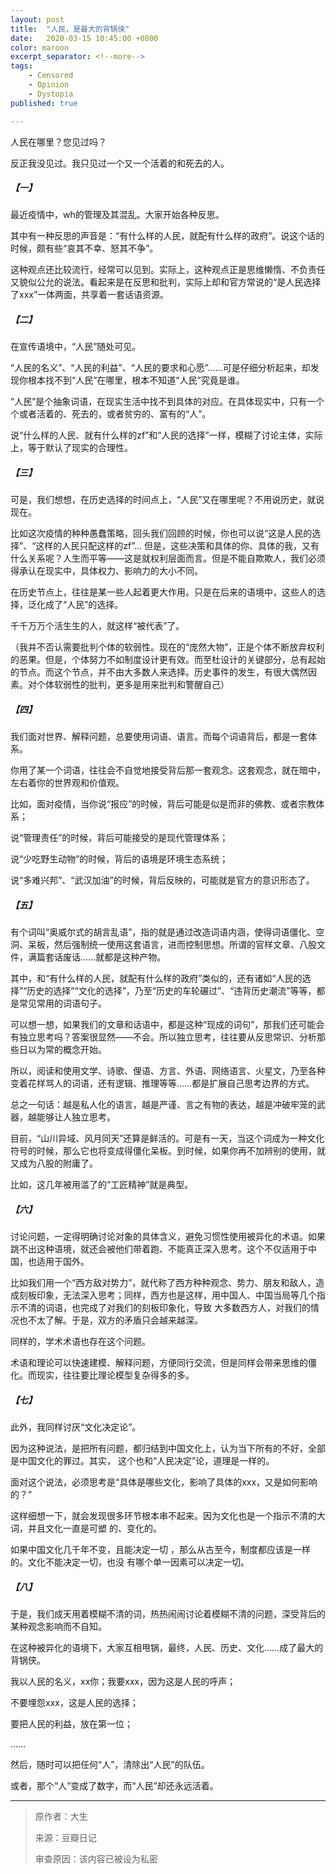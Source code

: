 ```yaml
---
layout: post
title:  "人民，是最大的背锅侠"
date:   2020-03-15 10:45:00 +0800
color: maroon
excerpt_separator: <!--more-->
tags:
    - Censored
    - Opinion
    - Dystopia
published: true

---
```


人民在哪里？您见过吗？

反正我没见过。我只见过一个又一个活着的和死去的人。

<!--more-->

##### 【一】

最近疫情中，wh的管理及其混乱。大家开始各种反思。

其中有一种反思的声音是：“有什么样的人民，就配有什么样的政府”。说这个话的时候，颇有些“哀其不幸、怒其不争”。

这种观点还比较流行，经常可以见到。实际上，这种观点正是思维懒惰、不负责任又貌似公允的说法。看起来是在反思和批判，实际上却和官方常说的“是人民选择了xxx”一体两面，共享着一套话语资源。

##### 【二】

在宣传语境中，“人民”随处可见。

“人民的名义”、“人民的利益”、“人民的要求和心愿”……可是仔细分析起来，却发现你根本找不到“人民”在哪里，根本不知道“人民”究竟是谁。

“人民”是个抽象词语，在现实生活中找不到具体的对应。在具体现实中，只有一个个或者活着的、死去的，或者贫穷的、富有的“人”。

说“什么样的人民、就有什么样的zf”和“人民的选择”一样，模糊了讨论主体，实际上，等于默认了现实的合理性。

##### 【三】

可是，我们想想，在历史选择的时间点上，“人民”又在哪里呢？不用说历史，就说现在。

比如这次疫情的种种愚蠢策略，回头我们回顾的时候，你也可以说“这是人民的选择”、“这样的人民只配这样的zf”… 但是，这些决策和具体的你、具体的我，又有什么关系呢？人生而平等——这是就权利层面而言。但是不能自欺欺人，我们必须得承认在现实中，具体权力、影响力的大小不同。

在历史节点上，往往是某一些人起着更大作用。只是在后来的语境中，这些人的选择，泛化成了“人民”的选择。

千千万万个活生生的人，就这样“被代表”了。

（我并不否认需要批判个体的软弱性。现在的“庞然大物”，正是个体不断放弃权利的恶果。但是，个体努力不如制度设计更有效。而至杜设计的关键部分，总有起始的节点。而这个节点，并不由大多数人来选择。历史事件的发生，有很大偶然因素。对个体软弱性的批判，更多是用来批判和警醒自己）

##### 【四】

我们面对世界、解释问题，总要使用词语、语言。而每个词语背后，都是一套体系。

你用了某一个词语，往往会不自觉地接受背后那一套观念。这套观念，就在暗中，左右着你的世界观和价值观。

比如，面对疫情，当你说“报应”的时候，背后可能是似是而非的佛教、或者宗教体系；

说“管理责任”的时候，背后可能接受的是现代管理体系；

说“少吃野生动物”的时候，背后的语境是环境生态系统；

说“多难兴邦”、“武汉加油”的时候，背后反映的，可能就是官方的意识形态了。

##### 【五】

有个词叫“奥威尔式的胡言乱语”，指的就是通过改造词语内涵，使得词语僵化、空洞、呆板，然后强制统一使用这套语言，进而控制思想。所谓的官样文章、八股文件，满篇套话废话……就都是这种产物。

其中，和“有什么样的人民，就配有什么样的政府”类似的，还有诸如“人民的选择”“历史的选择”“文化的选择”，乃至“历史的车轮碾过”、“违背历史潮流”等等，都是常见常用的词语句子。

可以想一想，如果我们的文章和话语中，都是这种“现成的词句”，那我们还可能会有独立思考吗？答案很显然——不会。所以独立思考，往往要从反思常识、分析那些日以为常的概念开始。

所以，阅读和使用文学、诗歌、俚语、方言、外语、网络语言、火星文，乃至各种变着花样骂人的词语，还有逻辑、推理等等……都是扩展自己思考边界的方式。

总之一句话：越是私人化的语言，越是严谨、言之有物的表达，越是冲破牢笼的武器，越能够让人独立思考。

目前，“山川异域、风月同天”还算是鲜活的。可是有一天，当这个词成为一种文化符号的时候，那么它也将变成得僵化呆板。到时候，如果你再不加辨别的使用，就又成为八股的附庸了。

比如，这几年被用滥了的“工匠精神”就是典型。

##### 【六】

讨论问题，一定得明确讨论对象的具体含义，避免习惯性使用被异化的术语。如果跳不出这种语境，就还会被他们带着跑、不能真正深入思考。这个不仅适用于中国，也适用于国外。

比如我们用一个“西方敌对势力”，就代称了西方种种观念、势力、朋友和敌人，造成刻板印象，无法深入思考；同样，西方也是这样，用中国人、中国当局等几个指示不清的词语，也完成了对我们的刻板印象化，导致 大多数西方人，对我们的情况也不太了解。于是，双方的矛盾只会越来越深。

同样的，学术术语也存在这个问题。

术语和理论可以快速建模、解释问题，方便同行交流，但是同样会带来思维的僵化。而现实，往往要比理论模型复杂得多的多。

##### 【七】

此外，我同样讨厌“文化决定论”。

因为这种说法，是把所有问题，都归结到中国文化上，认为当下所有的不好，全部是中国文化的罪过。其实， 这个也和“人民决定”论，道理是一样的。

面对这个说法，必须思考是“具体是哪些文化，影响了具体的xxx，又是如何影响的？”

这样细想一下，就会发现很多环节根本串不起来。因为文化也是一个指示不清的大词，并且文化一直是可塑 的、变化的。

如果中国文化几千年不变，且能决定一切 ，那么从古至今，制度都应该是一样的。文化不能决定一切，也没 有哪个单一因素可以决定一切。

##### 【八】

于是，我们成天用着模糊不清的词，热热闹闹讨论着模糊不清的问题，深受背后的某种观念影响而不自知。

在这种被异化的语境下，大家互相甩锅，最终，人民、历史、文化……成了最大的背锅侠。

我以人民的名义，xx你；我要xxx，因为这是人民的呼声；

不要埋怨xxx，这是人民的选择；

要把人民的利益，放在第一位；

……

然后，随时可以把任何“人”，清除出“人民”的队伍。

或者，那个“人”变成了数字，而“人民”却还永远活着。


----------

>原作者：大生
>
>来源：豆瓣日记
>
>审查原因：该内容已被设为私密

